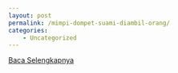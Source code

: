 ```yaml
---
layout: post
permalink: /mimpi-dompet-suami-diambil-orang/
categories:
    - Uncategorized
---
```


[Baca Selengkapnya](/08)
